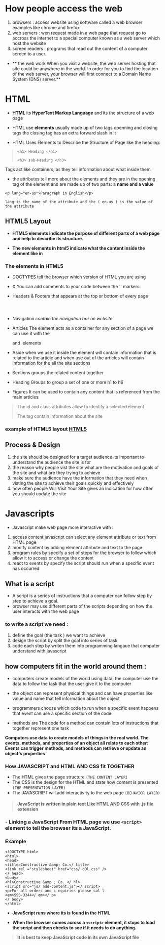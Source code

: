 # How people access the web
1. browsers : access website using software called a web browser examples like chrome and firefox
2. web servers : wen request made in a web page that request go to accross the internet to a special computer known as a web server
which host the website
3. screen readers : programs that read out the content of a computer screen to a user.

* ** the web work When you visit a website, the web server hosting that site could be anywhere in the world. In order for you to find 
the location of the web server, your browser will first connect to a Domain Name System (DNS) server.**

# HTML 

* **HTML** its **HyperText Markup Language** and its the structure of a web page
   
* HTML use **elements** usually made up of two tags openning and closing tags the closing tag has an extra forward slash in it

* HTML Uses Elements to Describe the Structure of Page like the heading:

> `<h1> Heading </h1>`
>
> `<h3> sub-Heading </h3>`

Tags act like containers, as they tell information about what inside them

* the attributes tell more about the elements and they are in the opening tag of the element and are made up of two parts:
a **name and a value**

```
<p lang="en-us">Paragraph in English</p>

lang is the name of the attribute and the ( en-us ) is the value of the attribute

```
## HTML5 Layout 

* **HTML5 elements indicate the purpose of different parts of a web page and help to describe its structure.**

* **The new elements in html5 indicate what the content inside the element like in <article>**

### The elements in HTML5

* DOCTYPES tell the browser which version of HTML you are using

* X You can add comments to your code between the '<!-- and -->' markers.


* Headers & Footers that appears at the top or bottom of every page
>  <header> <footer>

* Navigation *contain the navigation bar on website*

> <nav> 

* Articles The element acts as a container for any section of a page we can use it with the <p> and <img> elements

> <article>

* Aside when we use it inside the <articls> element will contain information that is related to the article and when use out of the 
  articles will contain information for the all the site sections 

> <aside>

* Sections  groups the related content together

> <section>

* Heading Groups to group a set of one or more h1 to h6

>  <hgroup>

* Figures It can be used to contain any content that is referenced from the main articles

> <figure> <figcaption> 

> The id and class attributes allow  to identify a selected element
>
> The <meta> tag contain information about the site

### example of HTML5 layout  [HTML5](https://i0.wp.com/www.silocreativo.com/en/wp-content/uploads/2014/02/html5-structure-web.jpg?resize=390%2C569&quality=100&strip=all&ssl=1)

## Process & Design

1. the site should be designed for a target audience its important to understand the audience the site is for
2. the reason why people vist the site what are the motivation and goals of the site and what are they trying to achieve
3. make sure the audience have the information that they need when visting the site to achieve their goals quickly and effectively
4. how often people Will Visit Your Site gives an indication for how often you should update the site

# Javascripts

* Javascript make web page more interactive with :
1. access content javascript can select any element attribute or text from HTML page
2. modify content by adding element attribute and text to the page
3. program rules by specify a set of steps for the browser to follow which allow it to access or change the content
4. react to events by specify the script should run when a specific event has occurred

## What is a script

* A script is a series of instructions that a computer can follow step by step to achieve a goal. 
* browser may use different parts of the scripts depending on how the user interacts with the web page
### to write a script we need :

1. define the goal (the task ) we want to achieve
2. design the script by split the goal into series of task
3. code each step by writen them into programming langaue that computer understand with javascript

## how computers fit in the world around them :

* computers create models of the world using data, the computer use the data to follow the task that the user give it to the computer

* the object can represent physical things and can have properties like value and name that tell information about the object

* programmers choose which code to run when a specific event happens that event can use a specific section of the code 

* methods are The code for a method can contain lots of instructions that together represent one task

**Computers use data to create models of things in the real world. The events, methods, and properties of an object all relate to 
each other: Events can trigger methods, and methods can retrieve or update an object's properties**

### How JAVASCRIPT and HTML AND CSS fit TOGETHER
* The HTML gives the page structure  `(THE CONTENT LAYER)`
* The CSS is the design for the HTML and state how content is presented `(THE PRESENTATION LAYER)`
* The JAVASCRIPT will add interactivity to the web page `(BEHAVIOR LAYER)`

> #### JavaScript is written in plain text Like HTML AND CSS with **.js** file extension

### - **Linking a JavaScript From HTML page we use `<script>` element** to tell the browser its a JavaScript.

### Example 
```
<!DOCTYPE html>
<html>
<head>
<title>Constructive &amp; Co.</ title>
<link rel ="stylesheet" href="css/ cOl.css" />
</ head>
<body>
<hl>Constructive &amp ; Co. </ hl>
<script src="js/ add-content.js"></ script>
<p>For all orders and i nquiries please cal l
<em>SSS-3344</ em></ p>
</ body>
</html>
```
* **JavaScript runs where its is found in the HTML**

* **When the browser comes across a `<script>` element, it stops to load the script and then checks to see if it needs to do anything.**

>  **It is best to keep JavaScript code in its own JavaScript file**







